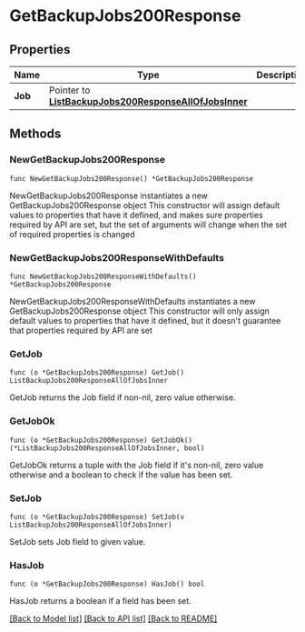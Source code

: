 # GetBackupJobs200Response

## Properties

Name | Type | Description | Notes
------------ | ------------- | ------------- | -------------
**Job** | Pointer to [**ListBackupJobs200ResponseAllOfJobsInner**](ListBackupJobs200ResponseAllOfJobsInner.md) |  | [optional] 

## Methods

### NewGetBackupJobs200Response

`func NewGetBackupJobs200Response() *GetBackupJobs200Response`

NewGetBackupJobs200Response instantiates a new GetBackupJobs200Response object
This constructor will assign default values to properties that have it defined,
and makes sure properties required by API are set, but the set of arguments
will change when the set of required properties is changed

### NewGetBackupJobs200ResponseWithDefaults

`func NewGetBackupJobs200ResponseWithDefaults() *GetBackupJobs200Response`

NewGetBackupJobs200ResponseWithDefaults instantiates a new GetBackupJobs200Response object
This constructor will only assign default values to properties that have it defined,
but it doesn't guarantee that properties required by API are set

### GetJob

`func (o *GetBackupJobs200Response) GetJob() ListBackupJobs200ResponseAllOfJobsInner`

GetJob returns the Job field if non-nil, zero value otherwise.

### GetJobOk

`func (o *GetBackupJobs200Response) GetJobOk() (*ListBackupJobs200ResponseAllOfJobsInner, bool)`

GetJobOk returns a tuple with the Job field if it's non-nil, zero value otherwise
and a boolean to check if the value has been set.

### SetJob

`func (o *GetBackupJobs200Response) SetJob(v ListBackupJobs200ResponseAllOfJobsInner)`

SetJob sets Job field to given value.

### HasJob

`func (o *GetBackupJobs200Response) HasJob() bool`

HasJob returns a boolean if a field has been set.


[[Back to Model list]](../README.md#documentation-for-models) [[Back to API list]](../README.md#documentation-for-api-endpoints) [[Back to README]](../README.md)


